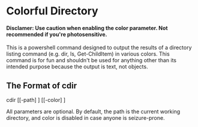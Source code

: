 # Colorful Directory

#### **Disclamer: Use caution when enabling the color parameter. Not recommended if you're photosensitive.**

This is a powershell command designed to output the results of a directory listing command (e.g. dir, ls, Get-ChildItem) in various colors.
This command is for fun and shouldn't be used for anything other than its intended purpose because the output is text, not objects.

## The Format of cdir

cdir [[-path] <String>] [[-color] <Boolean>]

All parameters are optional. By default, the path is the current working directory, and color is disabled in case anyone is seizure-prone.
